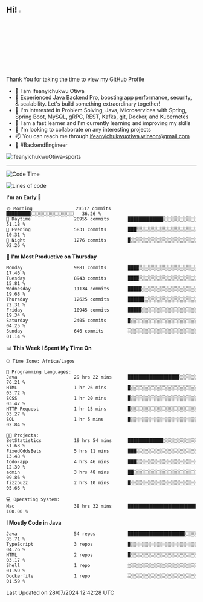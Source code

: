 <!-- BLOG-POST-LIST:START --><!-- BLOG-POST-LIST:END -->

## Hi! <img src="https://media.giphy.com/media/hvRJCLFzcasrR4ia7z/giphy.gif" width="4%"> 

Thank You for taking the time to view my GitHub Profile

- 👋 I am Ifeanyichukwu Otiwa
- 🚀 Experienced Java Backend Pro, boosting app performance, security, & scalability. Let's build something extraordinary together!
- 👀 I'm interested in Problem Solving, Java, Microservices with Spring, Spring Boot, MySQL, gRPC, REST, Kafka, git, Docker, and Kubernetes
- 🌱 I am a fast learner and I'm currently learning and improving my skills
- 💞️ I'm looking to collaborate on any interesting projects
- 📫 You can reach me through ifeanyichukwuotiwa.winson@gmail.com
- 🚀 #BackendEngineer

<p align="left" marginTop="10px"> <img src="https://komarev.com/ghpvc/?username=ifeanyichukwuOtiwa-sports&label=Profile%20views&color=0e75b6&style=for-the-badge" alt="ifeanyichukwuOtiwa-sports" /> </p>

***

<!--START_SECTION:waka-->
![Code Time](http://img.shields.io/badge/Code%20Time-2%2C700%20hrs%2023%20mins-blue)

![Lines of code](https://img.shields.io/badge/From%20Hello%20World%20I%27ve%20Written-13.8%20million%20lines%20of%20code-blue)

**I'm an Early 🐤** 

```text
🌞 Morning                20517 commits       █████████░░░░░░░░░░░░░░░░   36.26 % 
🌆 Daytime                28955 commits       █████████████░░░░░░░░░░░░   51.18 % 
🌃 Evening                5831 commits        ███░░░░░░░░░░░░░░░░░░░░░░   10.31 % 
🌙 Night                  1276 commits        █░░░░░░░░░░░░░░░░░░░░░░░░   02.26 % 
```
📅 **I'm Most Productive on Thursday** 

```text
Monday                   9881 commits        ████░░░░░░░░░░░░░░░░░░░░░   17.46 % 
Tuesday                  8943 commits        ████░░░░░░░░░░░░░░░░░░░░░   15.81 % 
Wednesday                11134 commits       █████░░░░░░░░░░░░░░░░░░░░   19.68 % 
Thursday                 12625 commits       ██████░░░░░░░░░░░░░░░░░░░   22.31 % 
Friday                   10945 commits       █████░░░░░░░░░░░░░░░░░░░░   19.34 % 
Saturday                 2405 commits        █░░░░░░░░░░░░░░░░░░░░░░░░   04.25 % 
Sunday                   646 commits         ░░░░░░░░░░░░░░░░░░░░░░░░░   01.14 % 
```


📊 **This Week I Spent My Time On** 

```text
🕑︎ Time Zone: Africa/Lagos

💬 Programming Languages: 
Java                     29 hrs 22 mins      ███████████████████░░░░░░   76.21 % 
HTML                     1 hr 26 mins        █░░░░░░░░░░░░░░░░░░░░░░░░   03.72 % 
SCSS                     1 hr 20 mins        █░░░░░░░░░░░░░░░░░░░░░░░░   03.47 % 
HTTP Request             1 hr 15 mins        █░░░░░░░░░░░░░░░░░░░░░░░░   03.27 % 
SQL                      1 hr 5 mins         █░░░░░░░░░░░░░░░░░░░░░░░░   02.84 % 

🐱‍💻 Projects: 
BetStatistics            19 hrs 54 mins      █████████████░░░░░░░░░░░░   51.63 % 
FixedOddsBets            5 hrs 11 mins       ███░░░░░░░░░░░░░░░░░░░░░░   13.48 % 
todo-app                 4 hrs 46 mins       ███░░░░░░░░░░░░░░░░░░░░░░   12.39 % 
admin                    3 hrs 48 mins       ██░░░░░░░░░░░░░░░░░░░░░░░   09.86 % 
fizzbuzz                 2 hrs 10 mins       █░░░░░░░░░░░░░░░░░░░░░░░░   05.66 % 

💻 Operating System: 
Mac                      38 hrs 32 mins      █████████████████████████   100.00 % 
```

**I Mostly Code in Java** 

```text
Java                     54 repos            █████████████████████░░░░   85.71 % 
TypeScript               3 repos             █░░░░░░░░░░░░░░░░░░░░░░░░   04.76 % 
HTML                     2 repos             █░░░░░░░░░░░░░░░░░░░░░░░░   03.17 % 
Shell                    1 repo              ░░░░░░░░░░░░░░░░░░░░░░░░░   01.59 % 
Dockerfile               1 repo              ░░░░░░░░░░░░░░░░░░░░░░░░░   01.59 % 
```




 Last Updated on 28/07/2024 12:42:28 UTC
<!--END_SECTION:waka-->

<!--
<p align="center">
![trophy](https://github-profile-trophy.vercel.app/?username=ifeanyichukwuOtiwa-sports&theme=onedark) (https://github.com/ryo-ma/github-profile-trophy)
</p>
-->

<!---
ifeanyi-otiwa/ifeanyi-otiwa is a ✨ special ✨ repository because its `README.md` (this file) appears on your GitHub profile.
You can click the Preview link to take a look at your changes.
--->
